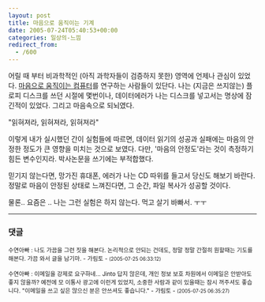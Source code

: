 ```yaml
---
layout: post
title: 마음으로 움직이는 기계
date: 2005-07-24T05:40:53+00:00
categories: 일상의-느낌
redirect_from:
  - /600
---
```


어릴 때 부터 비과학적인 (아직 과학자들이 검증하지 못한) 영역에 언제나 관심이 있었다. <a href="http://wired.daum.net/technology/article00218.shtm#090115bc804485ef target=bb">마음으로 움직이는 컴퓨터</a>를 연구하는 사람들이 있단다. 나는 (지금은 쓰지않는) 플로피 디스크를 쓰던 시절에 몇번이나, 데이터에러가 나는 디스크를 넣고서는 명상에 잠긴적이 있었다. 그리고 마음속으로 되뇌였다.

"읽혀져라, 읽혀져라, 읽혀져라"

이렇게 내가 실시했던 간이 실험들에 따르면, 데이터 읽기의 성공과 실패에는 마음의 안정한 정도가 큰 영향을 미치는 것으로 보였다. 다만, '마음의 안정도'라는 것이 측정하기 힘든 변수인지라. 박사논문을 쓰기에는 부적합했다.

믿기지 않는다면, 망가진 휴대폰, 에러가 나는 CD 따위를 들고서 당신도 해보기 바란다. 정말로 마음이 안정된 상태로 느껴진다면, 그 순간, 파일 복사가 성공할 것이다.

물론.. 요즘은 .. 나는 그런 실험은 하지 않는다. 먹고 살기 바빠서. ㅜㅜ

* * *

### 댓글



<!--- cmt:1026 --->
<!--- mail: --->
<!--- parent:0 --->

<small class=comment>수연아빠 : 나도 가끔을 그런 짓을 해본다. 논리적으로 안되는 건데도, 정말 정말 간절히 원할때는 기도를 해본다.  가끔 와서 글을 남기마. - 가림토 - <small>(2005-07-25 06:33:12)</small></small>


<!--- cmt:1027 --->
<!--- mail: --->
<!--- parent:0 --->

<small class=comment>수연아빠 : 이메일을 강제로 요구하네... Jinto 답지 않은데, 개인 정보 보호 차원에서 이메일은 안받아도 좋지 않을까? 예전에 모 이통사 광고에 이런게 있었지, 소중한 사람과 같이 있을때는 잠시 꺼주셔도 좋습니다.  "이메일을 쓰고 싶은 않으신 분은 안쓰셔도 좋습니다."  - 가림토 - <small>(2005-07-25 06:35:27)</small></small>

